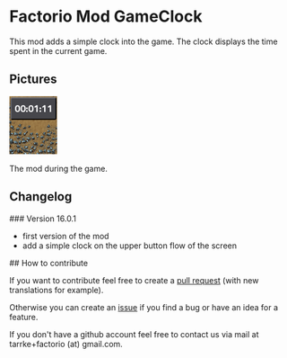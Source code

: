 # Factorio Mod GameClock

This mod adds a simple clock into the game. The clock displays the time spent in the current game.

## Pictures

![Picture of the mod in game](img/clock.png)

The mod during the game.

## Changelog

### Version 16.0.1

* first version of the mod
* add a simple clock on the upper button flow of the screen

## How to contribute

If you want to contribute feel free to create a [pull request](https://github.com/Tarrke/factorio-clock/compare) (with new translations for example).

Otherwise you can create an [issue](https://github.com/Tarrke/factorio-clock/issues/new) if you find a bug or have an idea for a feature.

If you don't have a github account feel free to contact us via mail at tarrke+factorio (at) gmail.com.